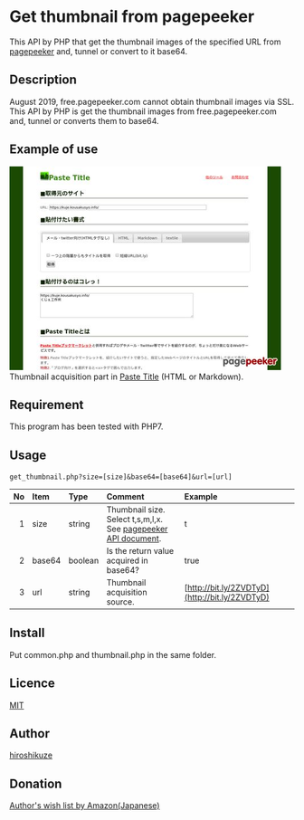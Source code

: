 Get thumbnail from pagepeeker
====

This API by PHP that get the thumbnail images of the specified URL from [pagepeeker](https://pagepeeker.com/) and, tunnel or convert to it base64.  

## Description

August 2019, free.pagepeeker.com cannot obtain thumbnail images via SSL.  
This API by PHP is get the thumbnail images from free.pagepeeker.com and, tunnel or converts them to base64.  

## Example of use

[![Paste Title / ジグソーTools ～ 指定したWebページのURLを&lt;a&gt;タグで囲むWebサービス](image/sample.jpg)](https://kuje.kousakusyo.info/tools/PasteTitle/)  
Thumbnail acquisition part in [Paste Title](https://kuje.kousakusyo.info/tools/PasteTitle/) (HTML or Markdown).  

## Requirement

This program has been tested with PHP7.  

## Usage

```
get_thumbnail.php?size=[size]&base64=[base64]&url=[url]
```

|No|Item|Type|Comment|Example|
|--:|:--|:--|:--|:--|
|1|size|string|Thumbnail size.<br>Select t,s,m,l,x.<br>See [pagepeeker API document](https://pagepeeker.com/website-thumbnails-api/).|t|
|2|base64|boolean|Is the return value acquired in base64?|true|
|3|url|string|Thumbnail acquisition source.|[http://bit.ly/2ZVDTyD](http://bit.ly/2ZVDTyD)|

## Install

Put common.php and thumbnail.php in the same folder.

## Licence

[MIT](https://github.com/hiroshikuze/get-thumbnail-from-pagepeeker/blob/master/LICENSE)

## Author

[hiroshikuze](https://github.com/hiroshikuze)

## Donation

[Author's wish list by Amazon(Japanese)](https://www.amazon.jp/hz/wishlist/ls/5BAWD0LZ89V9?ref_=wl_share)
